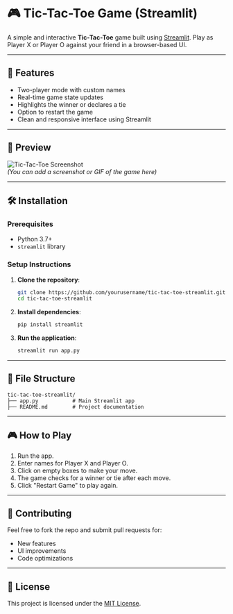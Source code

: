# 🎮 Tic-Tac-Toe Game (Streamlit)

A simple and interactive **Tic-Tac-Toe** game built using [Streamlit](https://streamlit.io/). Play as Player X or Player O against your friend in a browser-based UI.

---

## 🚀 Features

- Two-player mode with custom names
- Real-time game state updates
- Highlights the winner or declares a tie
- Option to restart the game
- Clean and responsive interface using Streamlit

---

## 📸 Preview

![Tic-Tac-Toe Screenshot](#)  
*(You can add a screenshot or GIF of the game here)*

---

## 🛠️ Installation

### Prerequisites
- Python 3.7+
- `streamlit` library

### Setup Instructions

1. **Clone the repository**:
   ```bash
   git clone https://github.com/yourusername/tic-tac-toe-streamlit.git
   cd tic-tac-toe-streamlit
   ```

2. **Install dependencies**:
   ```bash
   pip install streamlit
   ```

3. **Run the application**:
   ```bash
   streamlit run app.py
   ```

---

## 📁 File Structure

```
tic-tac-toe-streamlit/
├── app.py           # Main Streamlit app
├── README.md        # Project documentation
```

---

## 🎮 How to Play

1. Run the app.
2. Enter names for Player X and Player O.
3. Click on empty boxes to make your move.
4. The game checks for a winner or tie after each move.
5. Click "Restart Game" to play again.

---

## 🤝 Contributing

Feel free to fork the repo and submit pull requests for:
- New features
- UI improvements
- Code optimizations

---

## 📄 License

This project is licensed under the [MIT License](LICENSE).


